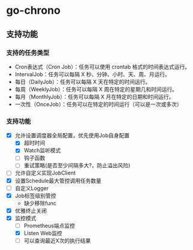 #  go-chrono
## 支持功能
### 支持的任务类型
- Cron表达式（Cron Job）：任务可以使用 crontab 格式的时间表达式运行。
- IntervalJob：任务可以每隔 X 秒、分钟、小时、天、周、月运行。
- 每日（DailyJob）：任务可以每隔 X 天在特定的时间运行。
- 每周（WeeklyJob）：任务可以每隔 X 周在特定的星期几和时间运行。
- 每月（MonthlyJob）：任务可以每隔 X 月在特定的日期和时间运行。
- 一次性（OnceJob）：任务可以在特定的时间运行（可以是一次或多次）

### 支持功能
- [x] 允许设置调度器全局配置，优先使用Job自身配置
  - [x] 超时时间
  - [x] Watch监听模式
  - [ ] 钩子函数
  - [ ] 重试策略(是否至少间隔多大?，防止溢出风险)
- [ ] 允许自定义实现JobClient
- [x] 设置Schedule最大管控调用任务数量
- [ ] 自定义Logger
- [x] Job标签级别管控
  - 缺少移除func
- [x] 优雅终止关闭
- [x] 监控模式
  - [ ]  Prometheus端点监控
  - [x]  Listen Web监控
  - [ ]  可以查询最近X次的执行结果